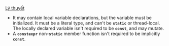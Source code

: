 
# 
[Lý thuyết](https://learn.microsoft.com/en-us/cpp/cpp/constexpr-cpp?view=msvc-170)
- It may contain local variable declarations, but the variable must be initialized. It must be a literal type, and can't be **`static`** or thread-local. The locally declared variable isn't required to be **`const`**, and may mutate.
- A **`constexpr`** non-**`static`** member function isn't required to be implicitly **`const`**.